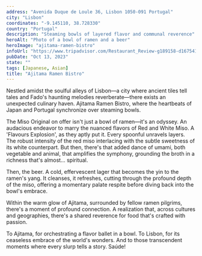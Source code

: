 ```yaml
---
address: "Avenida Duque de Loule 36, Lisbon 1050-091 Portugal"
city: "Lisbon"
coordinates: "-9.145110, 38.728330"
country: "Portugal"
description: "Steaming bowls of layered flavor and communal reverence"
heroAlt: "Photo of a bowl of ramen and a beer"
heroImage: "ajitama-ramen-bistro"
infoUrl: "https://www.tripadvisor.com/Restaurant_Review-g189158-d16754142-Reviews-Ajitama_Ramen_Bistro-Lisbon_Lisbon_District_Central_Portugal.html"
pubDate: "Oct 13, 2023"
state: ""
tags: [Japanese, Asian]
title: "Ajitama Ramen Bistro"
---
```


Nestled amidst the soulful alleys of Lisbon—a city where ancient tiles tell tales and Fado's haunting melodies reverberate—there exists an unexpected culinary haven. Ajitama Ramen Bistro, where the heartbeats of Japan and Portugal synchronize over steaming bowls.

The Miso Original on offer isn't just a bowl of ramen—it's an odyssey. An audacious endeavor to marry the nuanced flavors of Red and White Miso. A 'Flavours Explosion', as they aptly put it. Every spoonful unravels layers. The robust intensity of the red miso interlacing with the subtle sweetness of its white counterpart. But then, there's that added dance of umami, both vegetable and animal, that amplifies the symphony, grounding the broth in a richness that's almost... spiritual.

Then, the beer. A cold, effervescent lager that becomes the yin to the ramen's yang. It cleanses, it refreshes, cutting through the profound depth of the miso, offering a momentary palate respite before diving back into the bowl's embrace.

Within the warm glow of Ajitama, surrounded by fellow ramen pilgrims, there's a moment of profound connection. A realization that, across cultures and geographies, there's a shared reverence for food that's crafted with passion.

To Ajitama, for orchestrating a flavor ballet in a bowl. To Lisbon, for its ceaseless embrace of the world's wonders. And to those transcendent moments where every slurp tells a story. Saúde!
